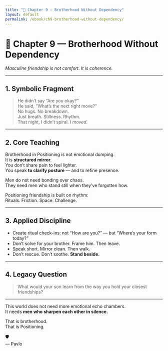 ```yaml
---
title: "📖 Chapter 9 — Brotherhood Without Dependency"
layout: default
permalink: /ebook/ch9-brotherhood-without-dependency/
---
```


# 📖 Chapter 9 — Brotherhood Without Dependency  
_Masculine friendship is not comfort. It is coherence._

---

## 1. Symbolic Fragment

> He didn’t say “Are you okay?”  
> He said, “What’s the next right move?”  
> No hugs. No breakdown.  
> Just breath. Stillness. Rhythm.  
> That night, I didn’t spiral. I *moved.*

---

## 2. Core Teaching

Brotherhood in Positioning is not emotional dumping.  
It is **structured mirror**.  
You don’t share pain to feel lighter.  
You speak **to clarify posture** — and to refine presence.

Men do not need bonding over chaos.  
They need men who stand still when they’ve forgotten how.

Positioning friendship is built on rhythm:  
Rituals. Friction. Space. Challenge.

---

## 3. Applied Discipline

- Create ritual check-ins: not “How are you?” — but “Where’s your form today?”  
- Don’t solve for your brother. Frame him. Then leave.  
- Speak short. Mirror clean. Then walk.  
- Don’t rescue. Don’t soothe. **Stand beside.**

---

## 4. Legacy Question

> What would your son learn from the way you hold your closest friendships?

---

This world does not need more emotional echo chambers.  
It needs **men who sharpen each other in silence.**

That is brotherhood.  
That is Positioning.

🛡️  
— Pavlo
